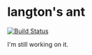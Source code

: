
# langton's ant

[![Build Status](https://travis-ci.org/AjayMT/langton.svg?branch=master)](https://travis-ci.org/AjayMT/langton)

I'm still working on it.
